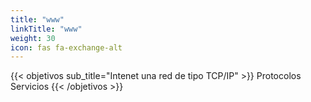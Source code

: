 ```yaml
---
title: "www"
linkTitle: "www"
weight: 30
icon: fas fa-exchange-alt
---
```

{{< objetivos sub_title="Intenet una red de tipo TCP/IP" >}}
Protocolos
Servicios
{{< /objetivos >}}
